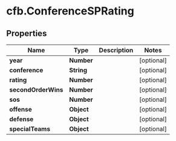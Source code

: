 # cfb.ConferenceSPRating

## Properties
Name | Type | Description | Notes
------------ | ------------- | ------------- | -------------
**year** | **Number** |  | [optional] 
**conference** | **String** |  | [optional] 
**rating** | **Number** |  | [optional] 
**secondOrderWins** | **Number** |  | [optional] 
**sos** | **Number** |  | [optional] 
**offense** | **Object** |  | [optional] 
**defense** | **Object** |  | [optional] 
**specialTeams** | **Object** |  | [optional] 


